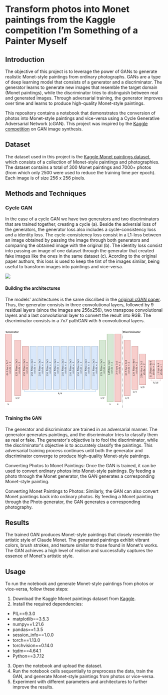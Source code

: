 # Transform photos into Monet paintings from the Kaggle competition I’m Something of a Painter Myself

## Introduction
The objective of this project is to leverage the power of GANs to generate realistic Monet-style paintings from ordinary photographs. 
GANs are a type of deep learning model that consists of a generator and a discriminator. 
The generator learns to generate new images that resemble the target domain (Monet paintings), while the discriminator tries to distinguish between real and generated images.
Through adversarial training, the generator improves over time and learns to produce high-quality Monet-style paintings.


This repository contains a notebook that demonstrates the conversion of photos into Monet-style paintings and vice-versa using a Cycle Generative Adversarial Network (cGAN). 
This project was inspired by the [Kaggle competition](https://www.kaggle.com/c/gan-getting-started) on GAN image synthesis.

## Dataset
The dataset used in this project is the [Kaggle Monet paintings dataset](https://www.kaggle.com/c/gan-getting-started/data), which consists of a collection of Monet-style paintings and photographies. 
The dataset contains a total of 300 Monet paintings and 7000+ photos (from which only 2500 were used to reduce the training time per epoch). 
Each image is of size 256 x 256 pixels.

## Methods and Techniques

### Cycle GAN 
In the case of a cycle GAN we have two generators and two discriminators that are trained together, creating a cycle (a). 
Beside the adversial loss of the generators, the generator loss also includes a cycle-consistency loss and a identity loss. 
The cycle-consistency loss consist in a L1-loss between an image obtained by passing the image through both generators and comparing the obtained image with the original (b).
The identity loss consist into passing an image of one dataset through the generator that created fake images like the ones in the same dataset (c). 
Acording to the original paper authors, this loss is used to keep the tint of the images similar, being useful to transform images into paintings and vice-versa. 


<img src="https://media.geeksforgeeks.org/wp-content/uploads/20200529210740/cycleconsistencyandlosses.PNG"  height="200">

#### Building the architectures
The models' architectures is the same discribed in the [original cGAN paper](https://arxiv.org/abs/1703.10593). 
Thus, the generator consists in three convolutional layers, followed by 9 residual layers (since the images are 256x256), two transpose convolutional layers and a last convolutional layer to convert the result into RGB.
The discriminator consists in a 7x7 pathGAN with 5 convolutional layers. 

<img src="CycleGAN/CycleGAN.jpg"  width="700">

#### Training the GAN
The generator and discriminator are trained in an adversarial manner. 
The generator generates paintings, and the discriminator tries to classify them as real or fake. 
The generator's objective is to fool the discriminator, while the discriminator's objective is to accurately classify the paintings. 
This adversarial training process continues until both the generator and discriminator converge to produce high-quality Monet-style paintings.

Converting Photos to Monet Paintings: Once the GAN is trained, it can be used to convert ordinary photos into Monet-style paintings. By feeding a photo through the Monet generator, the GAN generates a corresponding Monet-style painting.

Converting Monet Paintings to Photos: Similarly, the GAN can also convert Monet paintings back into ordinary photos. By feeding a Monet painting through the Photo generator, the GAN generates a corresponding photography.

## Results
The trained GAN produces Monet-style paintings that closely resemble the artistic style of Claude Monet. 
The generated paintings exhibit vibrant colors, brush strokes, and texture similar to those found in Monet's works. 
The GAN achieves a high level of realism and successfully captures the essence of Monet's artistic style.

## Usage
To run the notebook and generate Monet-style paintings from photos or vice-versa, follow these steps:

1. Download the Kaggle Monet paintings dataset from [Kaggle](https://www.kaggle.com/c/gan-getting-started/data).
2. Install the required dependencies: 

+ PIL==9.3.0
+ matplotlib==3.5.3
+ numpy==1.21.6
+ pandas==1.3.5
+ session_info==1.0.0
+ torch==1.13.0
+ torchvision==0.14.0
+ tqdm==4.64.1
+ Python==3.7.12 

3. Open the notebook and upload the dataset.
4. Run the notebook cells sequentially to preprocess the data, train the GAN, and generate Monet-style paintings from photos or vice-versa.
5. Experiment with different parameters and architectures to further improve the results.
